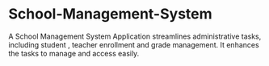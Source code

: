 # School-Management-System
A School Management System Application streamlines administrative tasks, including student , teacher enrollment and grade management. It enhances the tasks to manage and access easily.
